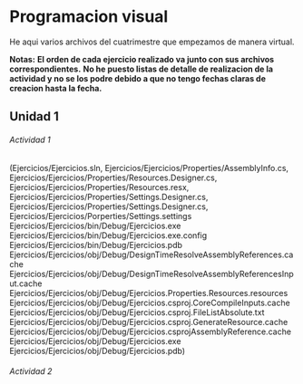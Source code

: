 # Programacion visual

He aqui varios archivos del cuatrimestre que empezamos de manera virtual.

**Notas:**
**El orden de cada ejercicio realizado va junto con sus archivos correspondientes.**
**No he puesto listas de detalle de realizacion de la actividad y no se los podre debido a que no tengo fechas claras de creacion hasta la fecha.**

## Unidad 1
###### Actividad 1
(Ejercicios/Ejercicios.sln, 
Ejercicios/Ejercicios/Properties/AssemblyInfo.cs, 
Ejercicios/Ejercicios/Properties/Resources.Designer.cs, 
Ejercicios/Ejercicios/Properties/Resources.resx, 
Ejercicios/Ejercicios/Properties/Settings.Designer.cs, 
Ejercicios/Ejercicios/Properties/Settings.Designer.cs, 
Ejercicios/Ejercicios/Porperties/Settings.settings
Ejercicios/Ejercicios/bin/Debug/Ejercicios.exe
Ejercicios/Ejercicios/bin/Debug/Ejercicios.exe.config
Ejercicios/Ejercicios/bin/Debug/Ejercicios.pdb
Ejercicios/Ejercicios/obj/Debug/DesignTimeResolveAssemblyReferences.cache
Ejercicios/Ejercicios/obj/Debug/DesignTimeResolveAssemblyReferencesInput.cache
Ejercicios/Ejercicios/obj/Debug/Ejercicios.Properties.Resources.resources
Ejercicios/Ejercicios/obj/Debug/Ejercicios.csproj.CoreCompileInputs.cache
Ejercicios/Ejercicios/obj/Debug/Ejercicios.csproj.FileListAbsolute.txt
Ejercicios/Ejercicios/obj/Debug/Ejercicios.csproj.GenerateResource.cache
Ejercicios/Ejercicios/obj/Debug/Ejercicios.csprojAssemblyReference.cache
Ejercicios/Ejercicios/obj/Debug/Ejercicios.exe
Ejercicios/Ejercicios/obj/Debug/Ejercicios.pdb)

###### Actividad 2
